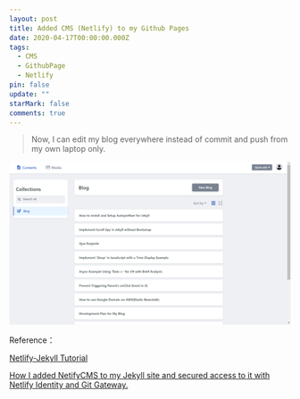 ```yaml
---
layout: post
title: Added CMS (Netlify) to my Github Pages
date: 2020-04-17T00:00:00.000Z
tags:
  - CMS
  - GithubPage
  - Netlify
pin: false
update: ""
starMark: false
comments: true
---
```

> Now, I can edit my blog everywhere instead of commit and push from my own laptop only.

![](/assets/uploads/scrnli_17_04_2020_18-01-12.png "Screen shot")

Reference：

[Netlify-Jekyll Tutorial](https://www.netlifycms.org/docs/jekyll/])

[How I added NetifyCMS to my Jekyll site and secured access to it with Netlify Identity and Git Gateway.](https://www.chrisanthropic.com/blog/2018/adding-netlifycms-to-jekyll-secure-with-netlify-identity-git-gateway/)